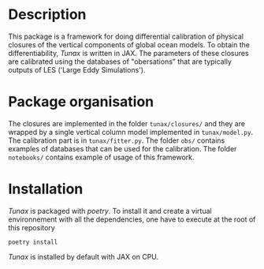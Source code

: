 # Description
This package is a framework for doing differential calibration of physical closures of the vertical components of global ocean models. To obtain the differentiability, *Tunax* is written in JAX. The parameters of these closures are calibrated using the databases of "obersations" that are typically outputs of LES ('Large Eddy Simulations').

# Package organisation
The closures are implemented in the folder `tunax/closures/` and they are wrapped by a single vertical column model implemented in `tunax/model.py`. The calibration part is in `tunax/fitter.py`. The folder `obs/` contains examples of databases that can be used for the calibration. The folder `notebooks/` contains example of usage of this framework.

# Installation
*Tunax* is packaged with *poetry*. To install it and create a virtual environnement with all the dependencies, one have to execute at the root of this repository
```shell
poetry install
```
*Tunax* is installed by default with JAX on CPU.